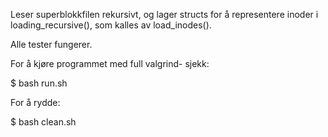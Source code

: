 Leser superblokkfilen rekursivt, og lager structs for å representere inoder i loading_recursive(),
som kalles av load_inodes().

Alle tester fungerer.

For å kjøre programmet med full valgrind- sjekk:

$ bash run.sh

For å rydde:

$ bash clean.sh
